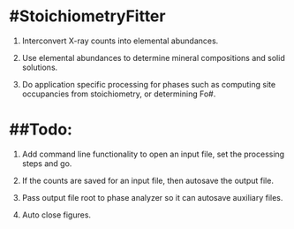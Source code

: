 #StoichiometryFitter
====================

1) Interconvert X-ray counts into elemental abundances.

2) Use elemental abundances to determine mineral compositions and solid solutions.

3) Do application specific processing for phases such as computing site occupancies from stoichiometry, or determining Fo#.


##Todo:
====================

1) Add command line functionality to open an input file, set the processing steps and go.

2) If the counts are saved for an input file, then autosave the output file.

3) Pass output file root to phase analyzer so it can autosave auxiliary files.

4) Auto close figures.

